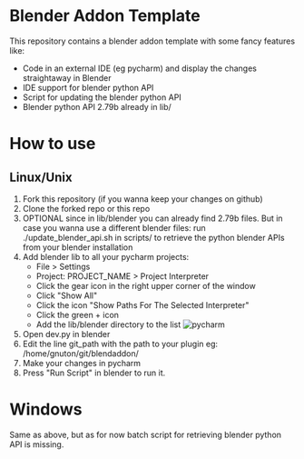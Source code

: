 # Blender Addon Template
This repository contains a blender addon template with some fancy features like:
* Code in an external IDE (eg pycharm) and display the changes straightaway in Blender
* IDE support for blender python API
* Script for updating the blender python API
* Blender python API 2.79b already in lib/

# How to use
## Linux/Unix
1. Fork this repository (if you wanna keep your changes on github)
2. Clone the forked repo or this repo
3. OPTIONAL since in lib/blender you can already find 2.79b files.
   But in case you wanna use a different blender files:
   run ./update_blender_api.sh in scripts/ to retrieve the python blender APIs from your blender installation
4. Add blender lib to all your pycharm projects:
    * File > Settings
    * Project: PROJECT_NAME > Project Interpreter
    * Click the gear icon in the right upper corner of the window
    * Click "Show All"
    * Click the icon "Show Paths For The Selected Interpreter"
    * Click the green + icon
    * Add the lib/blender directory to the list
   ![pycharm](https://github.com/mutantbob/pycharm-blender/blob/master/pycharm-3.4-screenshot.png?raw=true)
5. Open dev.py in blender
6. Edit the line git_path with the path to your plugin eg: /home/gnuton/git/blendaddon/
7. Make your changes in pycharm
8. Press "Run Script" in blender to run it.

# Windows
Same as above, but as for now batch script for retrieving blender python API is missing.
